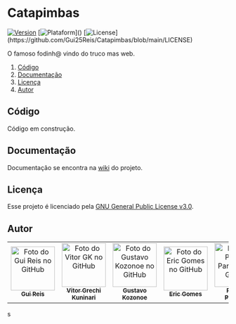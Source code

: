# Catapimbas
[![Version](https://img.shields.io/badge/version-0.1.0-orange)]()
[![Plataform](https://img.shields.io/badge/plataforma-Web-lightgrey?)]()
[![License](https://img.shields.io/badge/licença-GNU%20v3.0-brightgreen?)](https://github.com/Gui25Reis/Catapimbas/blob/main/LICENSE)


O famoso fodinh@ vindo do truco mas web.

1. [Código](#código)
2. [Documentação](#documentação)
3. [Licença](#licença)
4. [Autor](#author)

## Código
Código em construção.

## Documentação
Documentação se encontra na [wiki](https://github.com/Gui25Reis/Catapimbas/wiki) do projeto.

## Licença
Esse projeto é licenciado pela [GNU General Public License v3.0](https://github.com/Gui25Reis/Catapimbas/blob/dev/LICENSE).

## Autor
<table>
    <tr>
        <td align="center">
        <a href="https://github.com/Gui25Reis">
            <img src="https://avatars1.githubusercontent.com/u/48360732" width="100px;" alt="Foto do Gui Reis no GitHub"/><br>
            <sub>
            <b>Gui Reis</b>
            </sub>
        </a>
        </td>
        <td align="center">
        <a href="https://github.com/VitorGK">
            <img src="https://avatars.githubusercontent.com/u/47531288" width="100px;" alt="Foto do Vitor GK no GitHub"/><br>
            <sub>
            <b>Vitor Grechi Kuninari</b>
            </sub>
        </a>
        </td>
        <td align="center">
        <a href="https://github.com/GustavoKozonoe">
            <img src="https://avatars.githubusercontent.com/u/48024899" width="100px;" alt="Foto do Gustavo Kozonoe no GitHub"/><br>
            <sub>
            <b>Gustavo Kozonoe</b>
            </sub>
        </a>
        </td>
        <td align="center">
        <a href="https://github.com/EricGomesGregory">
            <img src="https://avatars.githubusercontent.com/u/49287457" width="100px;" alt="Foto do Eric Gomes no GitHub"/><br>
            <sub>
            <b>Eric Gomes</b>
            </sub>
        </a>
        </td>
        <td align="center">
        <a href="https://github.com/PatrickRizers">
            <img src="https://avatars.githubusercontent.com/u/70484961" width="100px;" alt="Foto do Patrick Parizotti no GitHub"/><br>
            <sub>
            <b>Patrick Parizotti</b>
            </sub>
        </a>
        </td>
    </tr>
</table>s